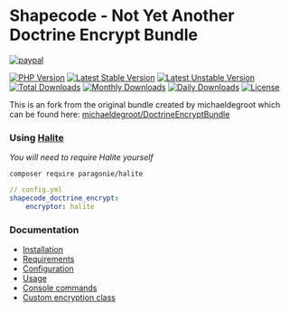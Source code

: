 # Shapecode - Not Yet Another Doctrine Encrypt Bundle

[![paypal](https://img.shields.io/badge/Donate-Paypal-blue.svg)](http://paypal.me/nloges)

[![PHP Version](https://img.shields.io/packagist/php-v/shapecode/nya-doctrine-encrypt-bundle.svg)](https://packagist.org/packages/shapecode/nya-doctrine-encrypt-bundle)
[![Latest Stable Version](https://img.shields.io/packagist/v/shapecode/nya-doctrine-encrypt-bundle.svg?label=stable)](https://packagist.org/packages/shapecode/nya-doctrine-encrypt-bundle)
[![Latest Unstable Version](https://img.shields.io/packagist/vpre/shapecode/nya-doctrine-encrypt-bundle.svg?label=unstable)](https://packagist.org/packages/shapecode/nya-doctrine-encrypt-bundle)
[![Total Downloads](https://img.shields.io/packagist/dt/shapecode/nya-doctrine-encrypt-bundle.svg)](https://packagist.org/packages/shapecode/nya-doctrine-encrypt-bundle)
[![Monthly Downloads](https://img.shields.io/packagist/dm/shapecode/nya-doctrine-encrypt-bundle.svg)](https://packagist.org/packages/shapecode/nya-doctrine-encrypt-bundle)
[![Daily Downloads](https://img.shields.io/packagist/dd/shapecode/nya-doctrine-encrypt-bundle.svg)](https://packagist.org/packages/shapecode/nya-doctrine-encrypt-bundle)
[![License](https://img.shields.io/packagist/l/shapecode/nya-doctrine-encrypt-bundle.svg)](https://packagist.org/packages/shapecode/nya-doctrine-encrypt-bundle)

This is an fork from the original bundle created by michaeldegroot which can be found here:
[michaeldegroot/DoctrineEncryptBundle](https://github.com/michaeldegroot/DoctrineEncryptBundle)

### Using [Halite](https://github.com/paragonie/halite)

*You will need to require Halite yourself*

`composer require paragonie/halite`

```yml
// config.yml
shapecode_doctrine_encrypt:
    encryptor: halite
```

### Documentation

* [Installation](https://github.com/shapecode/nya-doctrine-encrypt-bundle/blob/master/docs/installation.md)
* [Requirements](https://github.com/shapecode/nya-doctrine-encrypt-bundle/blob/master/docs/installation.md#requirements)
* [Configuration](https://github.com/shapecode/nya-doctrine-encrypt-bundle/blob/master/docs/configuration.md)
* [Usage](https://github.com/shapecode/nya-doctrine-encrypt-bundle/blob/master/docs/usage.md)
* [Console commands](https://github.com/shapecode/nya-doctrine-encrypt-bundle/blob/master/docs/commands.md)
* [Custom encryption class](https://github.com/shapecode/nya-doctrine-encrypt-bundle/blob/master/docs/custom_encryptor.md)
